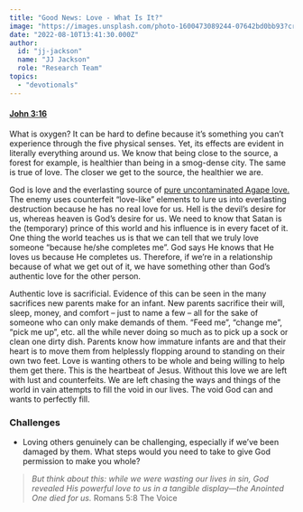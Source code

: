 ```yaml
---
title: "Good News: Love - What Is It?"
image: "https://images.unsplash.com/photo-1600473089244-07642bd0bb93?crop=entropy&cs=srgb&fm=jpg&ixid=Mnw5NjYxfDB8MXxzZWFyY2h8MTB8fFRydXRofGVufDB8fHx8MTYxODIzNjM3Mw&ixlib=rb-1.2.1&q=85"
date: "2022-08-10T13:41:30.000Z"
author:
  id: "jj-jackson"
  name: "JJ Jackson"
  role: "Research Team"
topics:
  - "devotionals"
---
```

#### [John 3:16][1]
 
What is oxygen? It can be hard to define because it’s something you can’t experience through the five physical senses. Yet, its effects are evident in literally everything around us. We know that being close to the source, a forest for example, is healthier than being in a smog-dense city. The same is true of love. The closer we get to the source, the healthier we are.

God is love and the everlasting source of [pure uncontaminated Agape love.][2] The enemy uses counterfeit “love-like” elements to lure us into everlasting destruction because he has no real love for us. Hell is the devil’s desire for us, whereas heaven is God’s desire for us. We need to know that Satan is the (temporary) prince of this world and his influence is in every facet of it. One thing the world teaches us is that we can tell that we truly love someone “because he/she completes me”. God says He knows that He loves us because He completes us. Therefore, if we’re in a relationship because of what we get out of it, we have something other than God’s authentic love for the other person.

Authentic love is sacrificial. Evidence of this can be seen in the many sacrifices new parents make for an infant. New parents sacrifice their will, sleep, money, and comfort – just to name a few – all for the sake of someone who can only make demands of them. “Feed me”, “change me”, “pick me up”, etc. all the while never doing so much as to pick up a sock or clean one dirty dish. Parents know how immature infants are and that their heart is to move them from helplessly flopping around to standing on their own two feet. Love is wanting others to be whole and being willing to help them get there. This is the heartbeat of Jesus. Without this love we are left with lust and counterfeits. We are left chasing the ways and things of the world in vain attempts to fill the void in our lives. The void God can and wants to perfectly fill.

### Challenges
- Loving others genuinely can be challenging, especially if we’ve been damaged by them. What steps would you need to take to give God permission to make you whole?

> _But think about this: while we were wasting our lives in sin, God revealed His powerful love to us in a tangible display—the Anointed One died for us._ Romans 5:8 The Voice

[1]: https://biblehub.com/john/3-16.htm
[2]: https://bibleproject.com/explore/video/agape-love/
